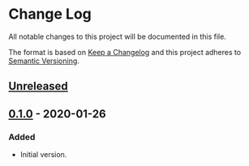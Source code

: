 # Change Log

All notable changes to this project will be documented in this file.

The format is based on [Keep a Changelog](http://keepachangelog.com/)
and this project adheres to [Semantic Versioning](http://semver.org/).

## [Unreleased](https://github.com/typescript-tea/http/compare/v0.1.0...master)

## [0.1.0](https://github.com/typescript-tea/http/compare/v0.1.0...v0.1.0) - 2020-01-26

### Added

- Initial version.
